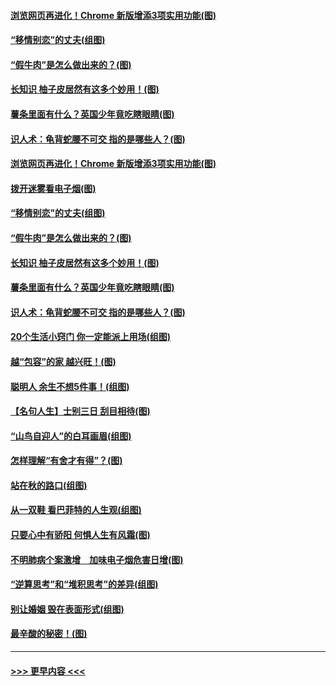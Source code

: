 #### [浏览网页再进化！Chrome 新版增添3项实用功能(图)](../pages/p8/907714.md?t=09180555) 
#### [“移情别恋”的丈夫(组图)](../pages/p8/907644.md?t=09180555) 
#### [“假牛肉”是怎么做出来的？(图)](../pages/p8/907668.md?t=09180555) 
#### [长知识 柚子皮居然有这多个妙用！(图)](../pages/p8/907425.md?t=09180555) 
#### [薯条里面有什么？英国少年竟吃瞎眼睛(图)](../pages/p8/907381.md?t=09180555) 
#### [识人术：龟背蛇腰不可交 指的是哪些人？(图)](../pages/p8/907503.md?t=09180555) 
#### [浏览网页再进化！Chrome 新版增添3项实用功能(图)](../pages/p8/907714.md?t=09180555) 
#### [拨开迷雾看电子烟(图)](../pages/p8/907427.md?t=09180555) 
#### [“移情别恋”的丈夫(组图)](../pages/p8/907644.md?t=09180555) 
#### [“假牛肉”是怎么做出来的？(图)](../pages/p8/907668.md?t=09180555) 
#### [长知识 柚子皮居然有这多个妙用！(图)](../pages/p8/907425.md?t=09180555) 
#### [薯条里面有什么？英国少年竟吃瞎眼睛(图)](../pages/p8/907381.md?t=09180555) 
#### [识人术：龟背蛇腰不可交 指的是哪些人？(图)](../pages/p8/907503.md?t=09180555) 
#### [20个生活小窍门 你一定能派上用场(组图)](../pages/p8/907510.md?t=09180555) 
#### [越“包容”的家 越兴旺！(图)](../pages/p8/907328.md?t=09180555) 
#### [聪明人 余生不想5件事！(组图)](../pages/p8/907364.md?t=09180555) 
#### [【名句人生】士别三日 刮目相待(图)](../pages/p8/906988.md?t=09180555) 
#### [“山鸟自迎人”的白耳画眉(组图)](../pages/p8/907332.md?t=09180555) 
#### [怎样理解“有舍才有得”？(图)](../pages/p8/906872.md?t=09180555) 
#### [站在秋的路口(组图)](../pages/p8/906914.md?t=09180555) 
#### [从一双鞋 看巴菲特的人生观(组图)](../pages/p8/907311.md?t=09180555) 
#### [只要心中有骄阳 何惧人生有风霜(图)](../pages/p8/907320.md?t=09180555) 
#### [不明肺病个案激增　加味电子烟危害日增(图)](../pages/p8/907307.md?t=09180555) 
#### [“逆算思考”和“堆积思考”的差异(组图)](../pages/p8/907229.md?t=09180555) 
#### [别让婚姻 毁在表面形式(组图)](../pages/p8/907118.md?t=09180555) 
#### [最辛酸的秘密！(图)](../pages/p8/906327.md?t=09180555) 

----
#### [ >>> 更早内容 <<< ](../indexes/p8-earlier.md)
